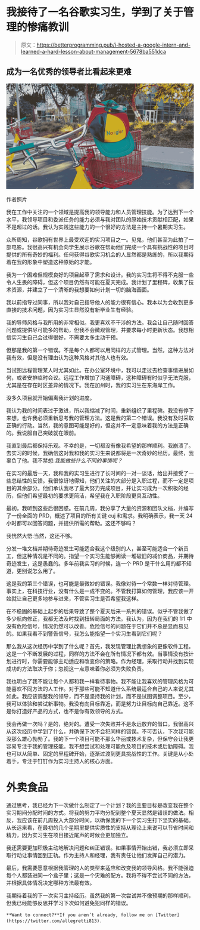 # 我接待了一名谷歌实习生，学到了关于管理的惨痛教训

> 原文：<https://betterprogramming.pub/i-hosted-a-google-intern-and-learned-a-hard-lesson-about-management-5678ba551dca>

## 成为一名优秀的领导者比看起来更难

![](img/0590b85fb6e74989cb4e786434cb169c.png)

作者照片

我在工作中关注的一个领域是提高我的领导能力和人员管理技能。为了达到下一个水平，我领导项目和委派任务的能力必须与我对团队的原始技术贡献相匹配，如果不是超过的话。我认为实践这些能力的一个很好的方法是主持一个暑期实习生。

众所周知，谷歌拥有世界上最受欢迎的实习项目之一。见鬼，他们甚至为此拍了一部电影。我很高兴有机会向学生展示谷歌在帮助他们完成一个具有挑战性的项目时提供的所有奇妙的福利。任何获得谷歌实习机会的人显然都是熟练的，所以我期待着在我的形象中塑造这种原始的才能。

我为一个困难但规模良好的项目起草了需求和设计。我的实习生将不得不克服一些令人生畏的障碍，但这个项目仍然有可能在夏天完成。我计划了里程碑，收集了技术资源，并建立了一个清晰的我想要如何计划一切的脑海画面。

我以前指导过同事，所以我对自己指导他人的能力很有信心。我本以为会收到更多直接的技术问题，因为实习生显然没有新毕业生有经验。

我的导师风格与我所用的非常相似。我更喜欢不干涉的方法。我会让自己随时回答问题或提供尽可能多的帮助，但我不会微观管理，并要求每小时更新状态。我想相信实习生自己会过得很好，不需要太多主动干预。

但那是我的第一个错误。不是每个人都可以用同样的方式管理。当然，这种方法对我有效，但是没有理由认为这种风格对其他人也有效。

当试图远程管理某人时尤其如此。在办公室环境中，我可以走过去检查事情进展如何，或者安排临时会议。远程工作增加了沟通障碍，这种障碍有时似乎无法克服，尤其是在存在时区差异的情况下。我在加州时，我的实习生在东海岸工作。

没多久项目就开始偏离我计划的进度。

我认为我的时间表过于激进，所以我缩减了时间，重新组织了里程碑。我没有停下来想，也许我必须重新思考我的管理方法。这是我的第二个错误。我没有及时采取正确的行动。当然，我的意图可能是好的，但这并不一定意味着我的方法是正确的。我说服自己突破就在眼前。

我直到最后都保持乐观。不幸的是，一切都没有像我希望的那样顺利。我崩溃了。去实习的时候，我确信这对我和我的实习生来说都将是一次奇妙的经历。最终，我辜负了他。我不禁想:*我能做些什么不同的事情呢？*

在实习的最后一天，我和我的实习生进行了长时间的一对一谈话，给出并接受了一些总结性的反馈。我很惊讶地得知，他们关注的大部分是入职过程，而不一定是项目的其余部分。他们承认我尽了最大努力完成项目，并让实习成为一次积极的经历，但他们希望最初的要求更简洁，希望我在入职阶段更具互动性。

最初，我听到这些后很困惑。在前几周，我分享了大量的资源和团队文档，并编写了一份全面的 PRD，概述了项目的所有关键 cuj 和需求。我明确表示，我一天 24 小时都可以回答问题，并提供所需的帮助。这还不够吗？

我恍然大悟:当然，这还不够。

分发一堆文档并期待奇迹发生可能适合我这个级别的人，甚至可能适合一个新员工，但这种情况是不同的。指望一个实习生能够阅读一堆破旧的减价商品，并期待奇迹发生，这是愚蠢的。多年前我实习的时候，连一个 PRD 是干什么用的都不知道，更别说怎么用了。

这是我的第三个错误，也可能是最微妙的错误。我像对待一个常数一样对待管理。事实上，在科技行业，没有什么是一成不变的。不管我打算如何管理，我应该一开始就让自己更多地参与进来，不管实习生是否希望我这样。

在不稳固的基础上起步的后果导致了整个夏天后来一系列的错误。似乎不管我做了多少航向修正，我都无法及时找到扭转局面的方法。我认为，因为在我们的 1:1 中没有危险信号，情况仍然可以改善。危险信号的问题在于它们并不总是显而易见的。如果我看不到警告信号，我怎么能指望一个实习生看到它们呢？

那么我从这次经历中学到了什么呢？首先，我发现管理比我想象的更像软件工程。这是一个不断发展的过程，同样的方法不会在所有情况下都有效。当事情没有按计划进行时，你需要能够主动适应和改变你的策略。作为经理，采取行动并找到实现成功的方法取决于你；忽视这一点意味着你必须为失败负责。

我也明白了我不能让每个人都和我一样看待事物。我不能让我喜欢的管理风格为可能喜欢不同方法的人工作。对于那些可能不知道什么系统最适合自己的人来说尤其如此。我应该调整我的领导，而不是坚持我的计划，而不是试图调整项目。至少，我可以体验和尝试新事物。我没有向目标靠近，而是努力让目标向自己靠近。这不是你打造好产品的方式，也不是你有效领导的方式。

我会再做一次吗？是的，绝对的。遭受一次失败并不是永远放弃的借口。我很高兴从这次经历中学到了什么，并确保下次不会犯同样的错误。不可否认，下次我可能没那么雄心勃勃了。我的下一个项目可能不那么华丽或技术复杂，但保守会让我更容易专注于我的管理技能。我不想尝试和处理可能危及项目的技术或后勤障碍。我也可以从简单、固定的里程碑开始，逐渐过渡到更具挑战性的工作。关键是从小处着手，专注于钉钉作为实习主持人的核心方面。

# 外卖食品

通过思考，我已经为下一次做什么制定了一个计划？我的主要目标是改变我在整个实习期间分配时间的方式。将我的努力平均分配到整个夏天显然是错误的做法。相反，我应该在前几周投入大部分时间，以确保我的下一个实习生打下坚实的基础。从长远来看，在最初的几个星期里提供实质性的支持从理论上来说可以节省时间和精力，因为实习生在项目接近尾声的时候会更加独立。

我还需要更加积极主动地解决问题和纠正错误。如果事情开始出错，我必须立即采取行动让事情回到正轨。作为主持人和经理，我有责任让他们发挥自己的潜力。

最后，我需要愿意根据我管理的人的类型来适应和改变我的领导风格。我不能强迫每个人都装进同一个盒子里；这是一个灾难的配方。我将不得不尝试不同的方法，并根据具体情况决定哪种方法最有效。

我期待着我的下一次实习主持经历。虽然我的第一次尝试并不像预期的那样顺利，但我已经能够反思并学习下次如何避免犯同样的错误。

```
**Want to connect?**If you aren’t already, follow me on [Twitter](https://twitter.com/allegretti813).
```
